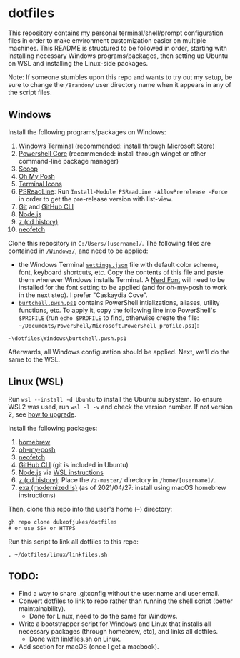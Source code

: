 # dotfiles

This repository contains my personal terminal/shell/prompt configuration files in order to make environment customization easier on multiple machines. This README is structured to be followed in order, starting with installing necessary Windows programs/packages, then setting up Ubuntu on WSL and installing the Linux-side packages. 

Note: If someone stumbles upon this repo and wants to try out my setup, be sure to change the `/Brandon/` user directory name when it appears in any of the script files.

## Windows

Install the following programs/packages on Windows:

1. [Windows Terminal](https://github.com/microsoft/terminal) (recommended: install through Microsoft Store)
2. [Powershell Core](https://github.com/PowerShell/PowerShell) (recommended: install through winget or other command-line package manager)
3. [Scoop](https://github.com/ScoopInstaller/Scoop)
4. [Oh My Posh](https://ohmyposh.dev/)
5. [Terminal Icons](https://github.com/devblackops/Terminal-Icons)
6. [PSReadLine](https://github.com/PowerShell/PSReadLine): Run `Install-Module PSReadLine -AllowPrerelease -Force` in order to get the pre-release version with list-view.
7. [Git](https://gitforwindows.org/) and [GitHub CLI](https://github.com/cli/cli)
8. [Node.js](https://nodejs.org/en/)
9. [z (cd history)](https://www.powershellgallery.com/packages/z/1.1.13)
10. [neofetch](https://github.com/dylanaraps/neofetch)

Clone this repository in `C:/Users/[username]/`. The following files are contained in [`/Windows/`](https://github.com/dukeofjukes/configs/tree/main/Windows), and need to be applied:

- the Windows Terminal [`settings.json`](https://github.com/dukeofjukes/configs/blob/main/Windows/terminal.settings.json) file with default color scheme, font, keyboard shortcuts, etc. Copy the contents of this file and paste them wherever Windows installs Terminal. A [Nerd Font](https://www.nerdfonts.com/font-downloads) will need to be installed for the font setting to be applied (and for oh-my-posh to work in the next step). I prefer "Caskaydia Cove".
- [`burtchell.pwsh.ps1`](https://github.com/dukeofjukes/configs/blob/main/Windows/burtchell.pwsh.ps1) contains PowerShell intializations, aliases, utility functions, etc. To apply it, copy the following line into PowerShell's `$PROFILE` (run `echo $PROFILE` to find, otherwise create the file: `~/Documents/PowerShell/Microsoft.PowerShell_profile.ps1`):

```
~\dotfiles\Windows\burtchell.pwsh.ps1
```

Afterwards, all Windows configuration should be applied. Next, we'll do the same to the WSL.

## Linux (WSL)

Run `wsl --install -d Ubuntu` to install the Ubuntu subsystem. To ensure WSL2 was used, run `wsl -l -v` and check the version number. If not version 2, see [how to upgrade](https://docs.microsoft.com/en-us/windows/wsl/install#upgrade-version-from-wsl-1-to-wsl-2).

Install the following packages:

1. [homebrew](https://brew.sh)
2. [oh-my-posh](https://ohmyposh.dev/)
3. [neofetch](https://github.com/dylanaraps/neofetch)
4. [GitHub CLI](https://github.com/cli/cli) (git is included in Ubuntu)
5. [Node.js](https://nodejs.org/en/) via [WSL instructions](https://docs.microsoft.com/en-us/windows/dev-environment/javascript/nodejs-on-wsl)
6. [z (cd history)](https://github.com/rupa/z): Place the `/z-master/` directory in `/home/[username]/`.
7. [exa (modernized ls)](https://github.com/ogham/exa) (as of 2021/04/27: install using macOS homebrew instructions)

Then, clone this repo into the user's home (`~`) directory:

```
gh repo clone dukeofjukes/dotfiles
# or use SSH or HTTPS
```

Run this script to link all dotfiles to this repo:

```
. ~/dotfiles/linux/linkfiles.sh
```

## TODO:

- Find a way to share .gitconfig without the user.name and user.email.
- Convert dotfiles to link to repo rather than running the shell script (better maintainability).
  - Done for Linux, need to do the same for Windows.
- Write a bootstrapper script for Windows and Linux that installs all necessary packages (through homebrew, etc), and links all dotfiles.
  - Done with linkfiles.sh on Linux.
- Add section for macOS (once I get a macbook).

